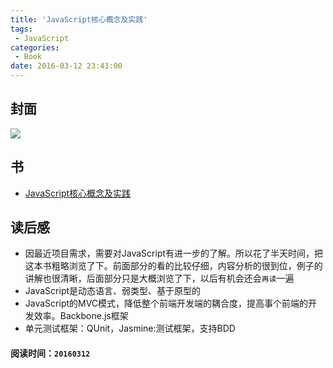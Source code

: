 ```yaml
---
title: 'JavaScript核心概念及实践'
tags:
 - JavaScript
categories:
 - Book
date: 2016-03-12 23:43:00
---
```


## 封面

<img src="http://ec4.images-amazon.com/images/I/41tRutArxIL._SX392_BO1,204,203,200_.jpg" />

<!--more-->

## 书

* [JavaScript核心概念及实践](http://www.amazon.cn/JavaScript%E6%A0%B8%E5%BF%83%E6%A6%82%E5%BF%B5%E5%8F%8A%E5%AE%9E%E8%B7%B5-%E9%82%B1%E4%BF%8A%E6%B6%9B/dp/B00COG3YVU/ref=sr_1_1?ie=UTF8&qid=1457797322&sr=8-1&keywords=javascript%E6%A0%B8%E5%BF%83)

## 读后感

* 因最近项目需求，需要对JavaScript有进一步的了解。所以花了半天时间，把这本书粗略浏览了下。前面部分的看的比较仔细，内容分析的很到位，例子的讲解也很清晰，后面部分只是大概浏览了下，以后有机会还会`再读`一遍
* JavaScript是动态语言、弱类型、基于原型的
* JavaScript的MVC模式，降低整个前端开发端的耦合度，提高事个前端的开发效率。Backbone.js框架
* 单元测试框架：QUnit，Jasmine:测试框架，支持BDD

#### 阅读时间：`20160312`
